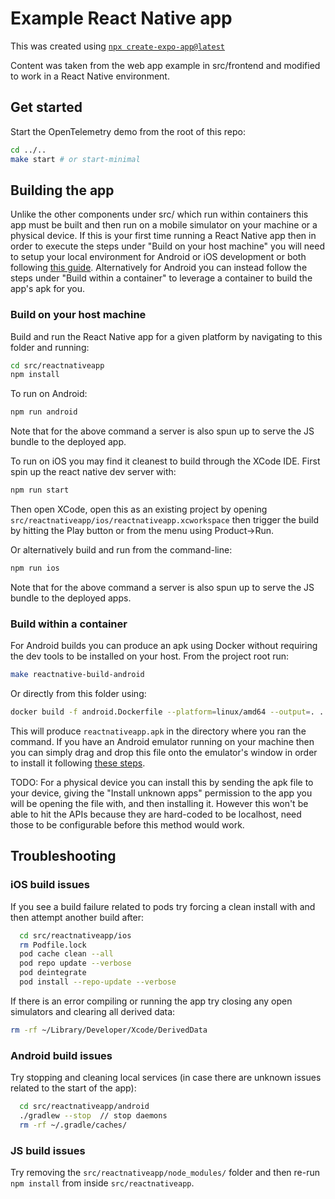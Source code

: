 # Example React Native app

This was created using [`npx create-expo-app@latest`](https://reactnative.dev/docs/environment-setup#start-a-new-react-native-project-with-expo)

Content was taken from the web app example in src/frontend and modified to work
in a React Native environment.

## Get started

Start the OpenTelemetry demo from the root of this repo:

```bash
cd ../..
make start # or start-minimal
```

## Building the app

Unlike the other components under src/ which run within containers this
app must be built and then run on a mobile simulator on your machine or a physical
device. If this is your first time running a React Native app then in order to
execute the steps under "Build on your host machine" you will need to setup your
local environment for Android or iOS development or both following
[this guide](https://reactnative.dev/docs/set-up-your-environment). Alternatively
for Android you can instead follow the steps under "Build within a container" to
leverage a container to build the app's apk for you.

### Build on your host machine

Build and run the React Native app for a given platform by navigating to this folder
and running:

```bash
cd src/reactnativeapp
npm install
```

To run on Android:

```bash
npm run android
```

Note that for the above command a server is also spun up to serve the JS bundle
to the deployed app.

To run on iOS you may find it cleanest to build through the XCode IDE. First spin
up the react native dev server with:

```bash
npm run start
```

Then open XCode, open this as an existing project by opening `src/reactnativeapp/ios/reactnativeapp.xcworkspace`
then trigger the build by hitting the Play button or from the menu using Product->Run.


Or alternatively build and run from the command-line:

```bash
npm run ios
```

Note that for the above command a server is also spun up to serve the JS bundle
to the deployed apps.

### Build within a container

For Android builds you can produce an apk using Docker without requiring the dev
tools to be installed on your host. From the project root run:

```bash
make reactnative-build-android
```

Or directly from this folder using:

```bash
docker build -f android.Dockerfile --platform=linux/amd64 --output=. .
```

This will produce `reactnativeapp.apk` in the directory where you ran the command.
If you have an Android emulator running on your machine then you can simply drag
and drop this file onto the emulator's window in order to install it following
[these steps](https://developer.android.com/studio/run/emulator-install-add-files).

TODO: For a physical device you can install this by sending the apk file to your
device, giving the "Install unknown apps" permission to the app you will be opening
the file with, and then installing it. However this won't be able to hit the APIs
because they are hard-coded to be localhost, need those to be configurable before
this method would work.

## Troubleshooting

### iOS build issues

If you see a build failure related to pods try forcing a clean install with and
then attempt another build after:

```bash
  cd src/reactnativeapp/ios
  rm Podfile.lock
  pod cache clean --all
  pod repo update --verbose
  pod deintegrate
  pod install --repo-update --verbose
```

If there is an error compiling or running the app try closing any open simulators
and clearing all derived data:

```bash
rm -rf ~/Library/Developer/Xcode/DerivedData
```

### Android build issues

Try stopping and cleaning local services (in case there are unknown issues related
to the start of the app):

```bash
  cd src/reactnativeapp/android
  ./gradlew --stop  // stop daemons
  rm -rf ~/.gradle/caches/
```

### JS build issues

Try removing the `src/reactnativeapp/node_modules/` folder and then re-run `npm install`
from inside `src/reactnativeapp`.
